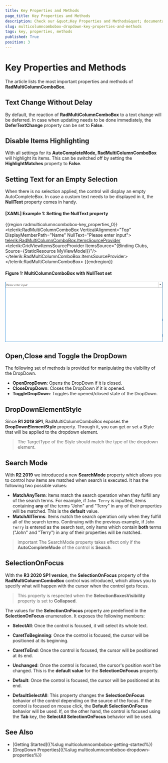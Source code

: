```yaml
---
title: Key Properties and Methods
page_title: Key Properties and Methods
description: Check our &quot;Key Properties and Methods&quot; documentation article for the RadMultiColumnComboBox {{ site.framework_name }} control.
slug: multicolumncombobox-dropdown-key-properties-and-methods
tags: key, properties, methods
published: True
position: 3
---
```


# Key Properties and Methods

The article lists the most important properties and methods of __RadMultiColumnComboBox__.

## Text Change Without Delay

By default, the reaction of __RadMultiColumnComboBox__ to a text change will be deferred. In case when updating needs to be done immediately, the __DeferTextChange__ property can be set to __False__.

## Disable Items Highlighting 

With all settings for its __AutoCompleteMode, RadMultiColumnComboBox__ will highlight its items. This can be switched off by setting the __HighlightMatches__ property to __False__.

## Setting Text for an Empty Selection

When there is no selection applied, the control will display an empty AutoCompleteBox. In case a custom text needs to be displayed in it, the __NullText__ property comes in handy.

#### __[XAML] Example 1: Setting the NullText property__
{{region radmulticolumncombobox-key_properties_0}}
	<telerik:RadMultiColumnComboBox VerticalAlignment="Top" DisplayMemberPath="Name" 
                                         NullText="Please enter input">
            <telerik:RadMultiColumnComboBox.ItemsSourceProvider>
                <telerik:GridViewItemsSourceProvider ItemsSource="{Binding Clubs, Source={StaticResource MyViewModel}}"/>
            </telerik:RadMultiColumnComboBox.ItemsSourceProvider>
        </telerik:RadMultiColumnComboBox>
{{endregion}}

#### __Figure 1: MultiColumnComboBox with NullText set__
![MultiColumnComboBox with NullText set](images/MultiColumnComboBox_KeyProperties_01.png)

## Open,Close and Toggle the DropDown

The following set of methods is provided for manipulating the visibility of the DropDown.

* __OpenDropDown__: Opens the DropDown if it is closed.
* __CloseDropDown__: Closes the DropDown if it is opened.
* __ToggleDropDown__: Toggles the opened/closed state of the DropDown.

## DropDownElementStyle

Since __R1 2019 SP1__, RadMultiColumnComboBox exposes the __DropDownElementStyle__ property. Through it, you can get or set a Style that will be applied to the dropdown element.

> The TargetType of the Style should match the type of the dropdown element.

## Search Mode

With **R2 2019** we introduced a new **SearchMode** property which allows you to control how items are matched when search is executed. It has the following two possible values:

* **MatchAnyTerm**: Items match the search operation when they fulfill any of the search terms. For example, if `John Terry` is inputted, items containing **any** of the terms "John" and "Terry" in any of their properties will be matched. This is the **default** value.
* **MatchAllTerms**: Items match the search operation only when they fulfill all of the search terms. Continuing with the previous example, if `John Terry` is entered as the search text, only items which contain **both** terms ("John" and "Terry") in any of their properties will be matched.

>important The SearchMode property takes effect only if the **AutoCompleteMode** of the control is **Search**.

## SelectionOnFocus

With the **R3 2020 SP1 version**, the __SelectionOnFocus__ property of the __RadMultiColumnComboBox__ control was introduced, which allows you to specify what will happen with the cursor when the control gets focus. 

> This property is respected when the **SelectionBoxesVisibility** property is set to **Collapsed**.

The values for the __SelectionOnFocus__ property are predefined in the __SelectionOnFocus__ enumeration. It exposes the following members:				

* __SelectAll__: Once the control is focused, it will select its whole text. 				

* __CaretToBeginning__: Once the control is focused, the cursor will be positioned at its beginning.		

* __CaretToEnd__: Once the control is focused, the cursor will be positioned at its end.

* __Unchanged__: Once the control is focused, the cursor's position won't be changed. This is the __default value__ for the __SelectionOnFocus__ property.

* __Default__: Once the control is focused, the cursor will be positioned at its end.

* __DefaultSelectAll__: This property changes the __SelectionOnFocus__ behavior of the control depending on the source of the focus. If the control is focused on mouse click, the __Default SelectionOnFocus__ behavior will be used. If, on the other hand, the control is focused using the __Tab__ key, the __SelectAll SelectionOnFocus__ behavior will be used.

## See Also

* [Getting Started]({%slug multicolumncombobox-getting-started%})
* [DropDown Properties]({%slug multicolumncombobox-dropdown-properties%})
